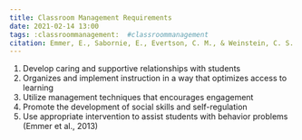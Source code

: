 ```yaml
---
title: Classroom Management Requirements
date: 2021-02-14 13:00
tags: :classroommanagement:  #classroommanagement
citation: Emmer, E., Sabornie, E., Evertson, C. M., & Weinstein, C. S. (2013). Handbook of Classroom Management: Research, Practice, and Contemporary Issues. Taylor and Francis. http://www.123library.org/book_details/?id=113522
---
```

1. Develop caring and supportive relationships with students
2. Organizes and implement instruction in a way that optimizes access to learning
3. Utilize management techniques that encourages engagement
4. Promote the development of social skills and self-regulation
5. Use appropriate intervention to assist students with behavior problems
(Emmer et al., 2013)
